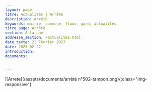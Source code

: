 ```yaml
---
layout: page
titre: Actualités | Arrêté
description: Arrêté
keywords: mairie, commune, flaux, gard, actualités
titre_page: Arrêté
section: À la une
addresse_section: /actualites.html
date_texte: 22 Février 2023
date: 2023-02-22
introduction: 
documents:

  
---
```



![Arrete](/assets/documents/arrêté n°502-tampon.png){:class="img-responsive"}



